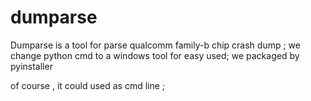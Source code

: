 # dumparse
Dumparse is a tool for parse qualcomm family-b chip crash dump ;
we change python cmd to a windows tool for easy used;
we packaged by pyinstaller

of course , it could used as cmd line ;
